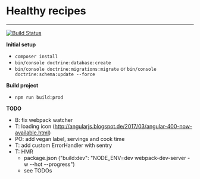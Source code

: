 # Healthy recipes
---
[![Build Status](https://travis-ci.com/PaulKujawa/vpit.svg?token=uX8iz9gHcJk5sGqwqgvR&branch=master)](https://travis-ci.com/PaulKujawa/vpit)

**Initial setup**
* `composer install`
* `bin/console doctrine:database:create`
* `bin/console doctrine:migrations:migrate` or `bin/console doctrine:schema:update --force`

**Build project**
* `npm run build:prod`

**TODO**
* B: fix webpack watcher
* T: loading icon (http://angularjs.blogspot.de/2017/03/angular-400-now-available.html)
* PO: add vegan label, servings and cook time
* T: add custom ErrorHandler with sentry
* T: HMR
  * package.json ("build:dev": "NODE_ENV=dev webpack-dev-server -w --hot --progress")
  * see TODOs
